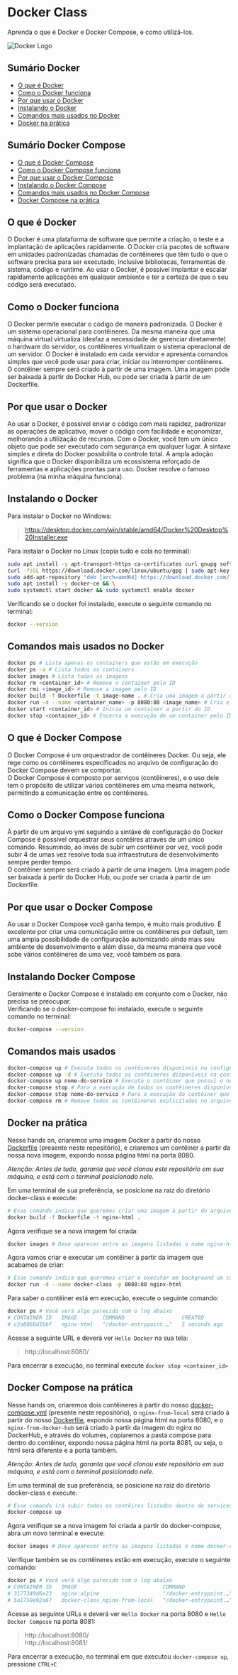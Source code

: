 # Docker Class
Aprenda o que é Docker e Docker Compose, e como utilizá-los.

![Docker Logo](./assets/docker.png)

## Sumário Docker
* [O que é Docker](#o-que-é-docker)
* [Como o Docker funciona](#como-o-docker-funciona)
* [Por que usar o Docker](#por-que-usar-o-docker)
* [Instalando o Docker](#instalando-o-docker)
* [Comandos mais usados no Docker](#comandos-mais-usados-no-docker)
* [Docker na prática](#docker-na-prática)

## Sumário Docker Compose
* [O que é Docker Compose](#o-que-é-docker-compose)
* [Como o Docker Compose funciona](#como-o-docker-compose-funciona)
* [Por que usar o Docker Compose](#por-que-usar-o-docker-compose)
* [Instalando o Docker Compose](#instalando-o-docker-compose)
* [Comandos mais usados no Docker Compose](#comandos-mais-usados-no-docker-compose)
* [Docker Compose na prática](#docker-compose-na-prática)

## O que é Docker
O Docker é uma plataforma de software que permite a criação, o teste e a implantação de aplicações rapidamente. O Docker cria pacotes de software em unidades padronizadas chamadas de contêineres que têm tudo o que o software precisa para ser executado, inclusive bibliotecas, ferramentas de sistema, código e runtime. Ao usar o Docker, é possível implantar e escalar rapidamente aplicações em qualquer ambiente e ter a certeza de que o seu código será executado.

## Como o Docker funciona
O Docker permite executar o código de maneira padronizada. O Docker é um sistema operacional para contêineres. Da mesma maneira que uma máquina virtual virtualiza (desfaz a necessidade de gerenciar diretamente) o hardware do servidor, os contêineres virtualizam o sistema operacional de um servidor. O Docker é instalado em cada servidor e apresenta comandos simples que você pode usar para criar, iniciar ou interromper contêineres.  
O contêiner sempre será criado à partir de uma imagem. Uma imagem pode ser baixada à partir do Docker Hub, ou pode ser criada à partir de um Dockerfile.

## Por que usar o Docker
Ao usar o Docker, é possível enviar o código com mais rapidez, padronizar as operações de aplicativo, mover o código com facilidade e economizar, melhorando a utilização de recursos. Com o Docker, você tem um único objeto que pode ser executado com segurança em qualquer lugar. A sintaxe simples e direta do Docker possibilita o controle total. A ampla adoção significa que o Docker disponibiliza um ecossistema reforçado de ferramentas e aplicações prontas para uso. Docker resolve o famoso problema (na minha máquina funciona).

## Instalando o Docker
Para instalar o Docker no Windows:
> https://desktop.docker.com/win/stable/amd64/Docker%20Desktop%20Installer.exe

Para instalar o Docker no Linux (copia tudo e cola no terminal):
```bash
sudo apt install -y apt-transport-https ca-certificates curl gnupg software-properties-common && \
curl -fsSL https://download.docker.com/linux/ubuntu/gpg | sudo apt-key add - && \
sudo add-apt-repository "deb [arch=amd64] https://download.docker.com/linux/ubuntu bionic stable" && \
sudo apt install -y docker-ce && \
sudo systemctl start docker && sudo systemctl enable docker
```

Verificando se o docker foi instalado, execute o seguinte comando no terminal:
```bash
docker --version
```

## Comandos mais usados no Docker
```bash
docker ps # Lista apenas os containers que estão em execução
docker ps -a # Lista todos os containers
docker images # Lista todas as imagens
docker rm <container_id> # Remove o container pelo ID
docker rmi <image_id> # Remove a imagem pelo ID
docker build -f Dockerfile -t image-name . # Cria uma imagem a partir de um Dockerfile, a flag -f indica o caminho do arquivo Dockerfile e a flag -t a tag(nome) da imagem, o ponto ao final representa o contexto em que ela deve ser buildada, ou seja, a partir da pasta em que está localizada
docker run -d --name <container_name> -p 8080:80 <image_name> # Cria e executa um contẽiner a partir de uma imagem. A flag -d indica que será executado em background e a flag -p faz o roteamento da porta
docker start <container_id> # Inicia um container a partir do ID
docker stop <container_id> # Encerra a execução de um container pelo ID
```

## O que é Docker Compose
O Docker Compose é um orquestrador de contêineres Docker. Ou seja, ele rege como os contêineres específicados no arquivo de configuração do Docker Compose devem se comportar.  
O Docker Compose é composto por serviços (contêineres), e o uso dele tem o propósito de utilizar vários contêineres em uma mesma network, permitindo a comunicação entre os contêineres.

## Como o Docker Compose funciona
À partir de um arquivo yml seguindo a sintáxe de configuração do Docker Compose é possível orquestrar seus contêires através de um único comando. Resumindo, ao invés de subir um contêiner por vez, você pode subir 4 de umas vez resolve toda sua infraestrutura de desenvolvimento sempre perder tempo.  
O contêiner sempre será criado à partir de uma imagem. Uma imagem pode ser baixada à partir do Docker Hub, ou pode ser criada à partir de um Dockerfile.

## Por que usar o Docker Compose
Ao usar o Docker Compose você ganha tempo, é muito mais produtivo. É excelente por criar uma comunicação entre os contêineres por default, tem uma ampla possibilidade de configuração automizando ainda mais seu ambiente de desenvolvimento e além disso, da mesma maneira que você sobe vários contêineres de uma vez, vocẽ também os para.

## Instalando Docker Compose
Geralmente o Docker Compose é instalado em conjunto com o Docker, não precisa se preocupar.  
Verificando se o docker-compose foi instalado, execute o seguinte comando no terminal:
```bash
docker-compose --version
```

## Comandos mais usados
```bash
docker-compose up # Executa todos os contêineres disponíveis na configuração do arquivo
docker-compose up -d # Executa todos os contêineres disponíveis na configuração do arquivo, porém, executa em background, não lockando o terminal
docker-compose up nome-do-servico # Executa o contêiner que possui o nome passado como parâmetro
docker-compose stop # Para a execução de todos os contêineres disponíveis na configuração do arquivo
docker-compose stop nome-do-servico # Para a execução do contêiner que possui o nome passado como parâmetro
docker-compose rm # Remove todos os contêineres explicítados no arquivo
```

## Docker na prática
Nesse hands on, criaremos uma imagem Docker à partir do nosso [Dockerfile](./Dockerfile) (presente neste repositório), e criaremos um contêiner a partir da nossa nova imagem, expondo nossa página html na porta 8080.  

*Atenção: Antes de tudo, garanta que você clonou este repositório em sua máquina, e está com o terminal posicionado nele.*

Em uma terminal de sua preferência, se posicione na raiz do diretório docker-class e execute:
```bash
# Esse comando indica que queremos criar uma imagem à partir do arquivo Dockerfile com a tag nginx-html, indicando o contexto atual através do (.)
docker build -f Dockerfile -t nginx-html .
```

Agora verifique se a nova imagem foi criada:
```bash
docker images # Deve aparecer entre as imagens listadas o nome nginx-html
```

Agora vamos criar e executar um contêiner à partir da imagem que acabamos de criar:
```bash
# Esse comando indica que queremos criar e executar em background um contêiner com o nome docker-class à partir da imagem que criamos à pouco
docker run -d --name docker-class -p 8080:80 nginx-html
```

Para saber o contêiner está em execução, execute o seguinte comando:
```bash
docker ps # Você verá algo parecido com o log abaixo
# CONTAINER ID   IMAGE        COMMAND                  CREATED         STATUS         PORTS                                   NAMES
# c2a8068d1bbf   nginx-html   "/docker-entrypoint.…"   5 seconds ago   Up 2 seconds   0.0.0.0:8080->80/tcp, :::8080->80/tcp   docker-class
```

Acesse a seguinte URL e deverá ver `Hello Docker` na sua tela:
> http://localhost:8080/

Para encerrar a execução, no terminal execute `docker stop <container_id>`

## Docker Compose na prática
Nesse hands on, criaremos dois contêineres à partir do nosso [docker-compose.yml](./docker-compose.yml) (presente neste repositório), o `nginx-from-local` será criado à partir do nosso [Dockerfile](./Dockerfile), expondo nossa página html na porta 8080, e o `nginx-from-docker-hub` será criado à partir da imagem do nginx no DockerHub, e através do volumes, copiaremos a pasta compose para dentro do contêiner, expondo nossa página html na porta 8081, ou seja, o html será diferente e a porta também.  

*Atenção: Antes de tudo, garanta que você clonou este repositório em sua máquina, e está com o terminal posicionado nele.*

Em uma terminal de sua preferência, se posicione na raiz do diretório docker-class e execute:
```bash
# Esse comando irá subir todos os contêires listados dentro de services no arquivo docker-compose.yml
docker-compose up
```

Agora verifique se a nova imagem foi criada a partir do docker-compose, abra um novo terminal e execute:
```bash
docker images # Deve aparecer entre as imagens listadas o nome docker-class_nginx-from-local
```

Verifique também se os contêineres estão em execução, execute o seguinte comando:
```bash
docker ps # Você verá algo parecido com o log abaixo
# CONTAINER ID   IMAGE                           COMMAND                  CREATED         STATUS          PORTS                                   NAMES
# 3177349d6e23   nginx:alpine                    "/docker-entrypoint.…"   5 minutes ago   Up 37 seconds   0.0.0.0:8081->80/tcp, :::8081->80/tcp   nginx-from-docker-hub
# 5a1750e92a67   docker-class_nginx-from-local   "/docker-entrypoint.…"   5 minutes ago   Up 37 seconds   0.0.0.0:8080->80/tcp, :::8080->80/tcp   nginx-from-local

```

Acesse as seguinte URLs e deverá ver `Hello Docker` na porta 8080 e `Hello Docker Compose` na porta 8081:
> http://localhost:8080/  
> http://localhost:8081/

Para encerrar a execução, no terminal em que executou `docker-compose up`, pressione `CTRL+C`
